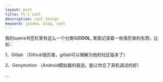 ```yaml
---
layout: post
title: Tt's cool
description: cool things
keyword: javake, blog, cool
---
```


我的opera书签栏里有这么一个分类叫**COOL**,
里面记录着一些很厉害的东西，比如：

1、Gitlab  （Github很厉害，gitlab可以理解为他的社区版本了）

2、Genymotion （Android模拟器的首选，能让你忘了真机调试的好）

... 
